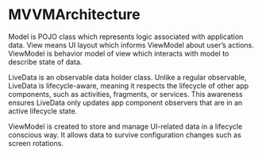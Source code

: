 # MVVMArchitecture


Model is POJO class which represents logic associated with application data. View means UI layout which informs ViewModel about user’s actions. ViewModel is behavior model of view which interacts with model to describe state of data.

LiveData is an observable data holder class. Unlike a regular observable, LiveData is lifecycle-aware, meaning it respects the lifecycle of other app components, such as activities, fragments, or services. This awareness ensures LiveData only updates app component observers that are in an active lifecycle state.

ViewModel is created to store and manage UI-related data in a lifecycle conscious way. It allows data to survive configuration changes such as screen rotations.
